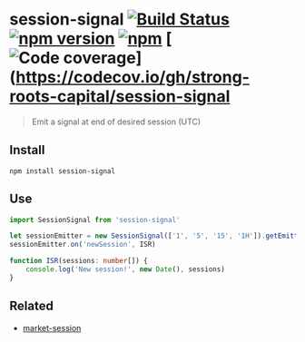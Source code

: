 # session-signal [![Build Status](https://travis-ci.org/strong-roots-capital/session-signal.svg?branch=master)](https://travis-ci.org/strong-roots-capital/session-signal) [![npm version](https://img.shields.io/npm/v/session-signal.svg)](https://npmjs.org/package/session-signal) [![npm](https://img.shields.io/npm/dt/session-signal.svg)](https://www.npmjs.com/package/session-signal) [![Code coverage](https://img.shields.io/codecov/c/github/strong-roots-capital/session-signal.svg)](https://codecov.io/gh/strong-roots-capital/session-signal


> Emit a signal at end of desired session (UTC)

## Install

``` shell
npm install session-signal
```

## Use

``` typescript
import SessionSignal from 'session-signal'

let sessionEmitter = new SessionSignal(['1', '5', '15', '1H']).getEmitter()
sessionEmitter.on('newSession', ISR)

function ISR(sessions: number[]) {
    console.log('New session!', new Date(), sessions)
}
```

## Related

- [market-session](https://github.com/strong-roots-capital/market-session)
